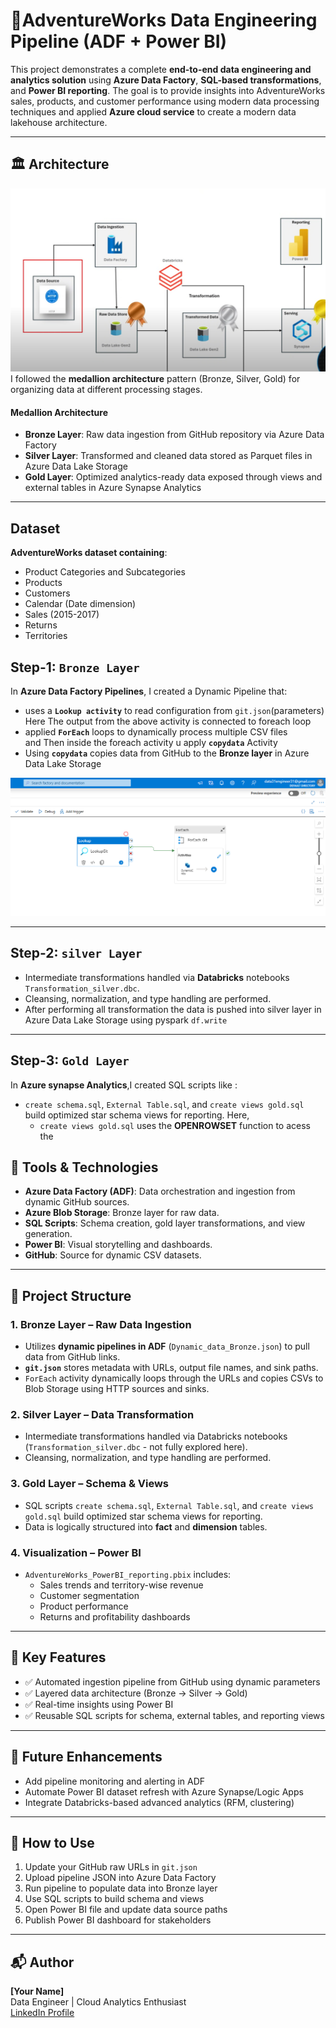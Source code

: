 # 🏢AdventureWorks Data Engineering Pipeline (ADF + Power BI)

This project demonstrates a complete **end-to-end data engineering and analytics solution** using **Azure Data Factory**, **SQL-based transformations**, and **Power BI reporting**. The goal is to provide insights into AdventureWorks sales, products, and customer performance using modern data processing techniques and applied **Azure cloud service** to create a modern data lakehouse architecture.

---
## 🏛️ Architecture

![Architecture](./Images/Architecture.png)
I followed the **medallion architecture** pattern (Bronze, Silver, Gold) for organizing data at different processing stages.

#### Medallion Architecture
- **Bronze Layer**: Raw data ingestion from GitHub repository via Azure Data Factory
- **Silver Layer**: Transformed and cleaned data stored as Parquet files in Azure Data Lake Storage
- **Gold Layer**: Optimized analytics-ready data exposed through views and external tables in Azure Synapse Analytics

---

## Dataset
**AdventureWorks dataset containing**:
- Product Categories and Subcategories
- Products
- Customers
- Calendar (Date dimension)
- Sales (2015-2017)
- Returns
- Territories

**Step-1:** `Bronze Layer`
---
In **Azure Data Factory Pipelines**, I created a Dynamic Pipeline that:
- uses a **`Lookup activity`** to read configuration from `git.json`(parameters)  
Here The output from the above activity is connected to foreach loop
- applied **`ForEach`** loops to dynamically process multiple CSV files   
and Then inside the foreach activity u apply **`copydata`** Activity
- Using **`copydata`** copies data from GitHub to the **Bronze layer** in Azure Data Lake Storage

![Data Factory](./Images/DataFactory.png)

---

**Step-2:** `silver Layer`
---
- Intermediate transformations handled via **Databricks** notebooks `Transformation_silver.dbc`.
- Cleansing, normalization, and type handling are performed.
- After performing all transformation the data is pushed into silver layer in Azure Data Lake Storage using pyspark `df.write`

---

**Step-3:** `Gold Layer`
---
In **Azure synapse Analytics**,I created SQL scripts like :
- `create schema.sql`, `External Table.sql`, and `create views gold.sql` build optimized star schema views for reporting.
Here,
    - `create views gold.sql` uses the **OPENROWSET** function to acess the 














## 🔧 Tools & Technologies
- **Azure Data Factory (ADF)**: Data orchestration and ingestion from dynamic GitHub sources.
- **Azure Blob Storage**: Bronze layer for raw data.
- **SQL Scripts**: Schema creation, gold layer transformations, and view generation.
- **Power BI**: Visual storytelling and dashboards.
- **GitHub**: Source for dynamic CSV datasets.

---

## 📁 Project Structure

### 1. Bronze Layer – Raw Data Ingestion
- Utilizes **dynamic pipelines in ADF** (`Dynamic_data_Bronze.json`) to pull data from GitHub links.
- **`git.json`** stores metadata with URLs, output file names, and sink paths.
- `ForEach` activity dynamically loops through the URLs and copies CSVs to Blob Storage using HTTP sources and sinks.

### 2. Silver Layer – Data Transformation
- Intermediate transformations handled via Databricks notebooks (`Transformation_silver.dbc` - not fully explored here).
- Cleansing, normalization, and type handling are performed.

### 3. Gold Layer – Schema & Views
- SQL scripts `create schema.sql`, `External Table.sql`, and `create views gold.sql` build optimized star schema views for reporting.
- Data is logically structured into **fact** and **dimension** tables.

### 4. Visualization – Power BI
- `AdventureWorks_PowerBI_reporting.pbix` includes:
  - Sales trends and territory-wise revenue
  - Customer segmentation
  - Product performance
  - Returns and profitability dashboards

---

## 🚀 Key Features

- ✅ Automated ingestion pipeline from GitHub using dynamic parameters
- ✅ Layered data architecture (Bronze → Silver → Gold)
- ✅ Real-time insights using Power BI
- ✅ Reusable SQL scripts for schema, external tables, and reporting views

---

## 📌 Future Enhancements

- Add pipeline monitoring and alerting in ADF
- Automate Power BI dataset refresh with Azure Synapse/Logic Apps
- Integrate Databricks-based advanced analytics (RFM, clustering)

---

## 📂 How to Use

1. Update your GitHub raw URLs in `git.json`
2. Upload pipeline JSON into Azure Data Factory
3. Run pipeline to populate data into Bronze layer
4. Use SQL scripts to build schema and views
5. Open Power BI file and update data source paths
6. Publish Power BI dashboard for stakeholders

---

## 📬 Author
**[Your Name]**  
Data Engineer | Cloud Analytics Enthusiast  
[LinkedIn Profile](https://www.linkedin.com/in/your-link)  

